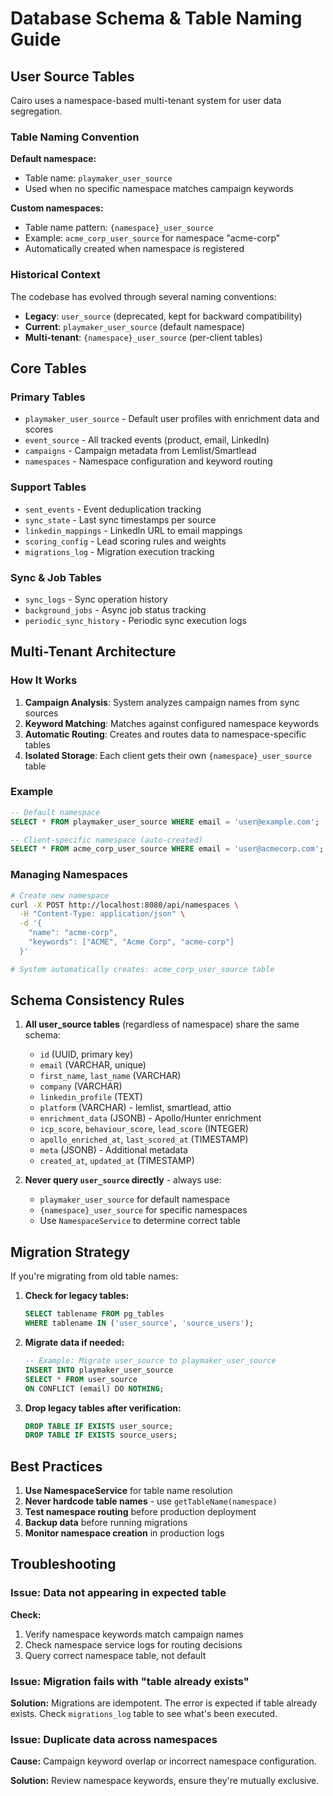 # Database Schema & Table Naming Guide

## User Source Tables

Cairo uses a namespace-based multi-tenant system for user data segregation.

### Table Naming Convention

**Default namespace:**
- Table name: `playmaker_user_source`
- Used when no specific namespace matches campaign keywords

**Custom namespaces:**
- Table name pattern: `{namespace}_user_source`
- Example: `acme_corp_user_source` for namespace "acme-corp"
- Automatically created when namespace is registered

### Historical Context

The codebase has evolved through several naming conventions:
- **Legacy**: `user_source` (deprecated, kept for backward compatibility)
- **Current**: `playmaker_user_source` (default namespace)
- **Multi-tenant**: `{namespace}_user_source` (per-client tables)

## Core Tables

### Primary Tables
- `playmaker_user_source` - Default user profiles with enrichment data and scores
- `event_source` - All tracked events (product, email, LinkedIn)
- `campaigns` - Campaign metadata from Lemlist/Smartlead
- `namespaces` - Namespace configuration and keyword routing

### Support Tables
- `sent_events` - Event deduplication tracking
- `sync_state` - Last sync timestamps per source
- `linkedin_mappings` - LinkedIn URL to email mappings
- `scoring_config` - Lead scoring rules and weights
- `migrations_log` - Migration execution tracking

### Sync & Job Tables
- `sync_logs` - Sync operation history
- `background_jobs` - Async job status tracking
- `periodic_sync_history` - Periodic sync execution logs

## Multi-Tenant Architecture

### How It Works

1. **Campaign Analysis**: System analyzes campaign names from sync sources
2. **Keyword Matching**: Matches against configured namespace keywords
3. **Automatic Routing**: Creates and routes data to namespace-specific tables
4. **Isolated Storage**: Each client gets their own `{namespace}_user_source` table

### Example

```sql
-- Default namespace
SELECT * FROM playmaker_user_source WHERE email = 'user@example.com';

-- Client-specific namespace (auto-created)
SELECT * FROM acme_corp_user_source WHERE email = 'user@acmecorp.com';
```

### Managing Namespaces

```bash
# Create new namespace
curl -X POST http://localhost:8080/api/namespaces \
  -H "Content-Type: application/json" \
  -d '{
    "name": "acme-corp",
    "keywords": ["ACME", "Acme Corp", "acme-corp"]
  }'

# System automatically creates: acme_corp_user_source table
```

## Schema Consistency Rules

1. **All user_source tables** (regardless of namespace) share the same schema:
   - `id` (UUID, primary key)
   - `email` (VARCHAR, unique)
   - `first_name`, `last_name` (VARCHAR)
   - `company` (VARCHAR)
   - `linkedin_profile` (TEXT)
   - `platform` (VARCHAR) - lemlist, smartlead, attio
   - `enrichment_data` (JSONB) - Apollo/Hunter enrichment
   - `icp_score`, `behaviour_score`, `lead_score` (INTEGER)
   - `apollo_enriched_at`, `last_scored_at` (TIMESTAMP)
   - `meta` (JSONB) - Additional metadata
   - `created_at`, `updated_at` (TIMESTAMP)

2. **Never query `user_source` directly** - always use:
   - `playmaker_user_source` for default namespace
   - `{namespace}_user_source` for specific namespaces
   - Use `NamespaceService` to determine correct table

## Migration Strategy

If you're migrating from old table names:

1. **Check for legacy tables:**
   ```sql
   SELECT tablename FROM pg_tables 
   WHERE tablename IN ('user_source', 'source_users');
   ```

2. **Migrate data if needed:**
   ```sql
   -- Example: Migrate user_source to playmaker_user_source
   INSERT INTO playmaker_user_source 
   SELECT * FROM user_source 
   ON CONFLICT (email) DO NOTHING;
   ```

3. **Drop legacy tables after verification:**
   ```sql
   DROP TABLE IF EXISTS user_source;
   DROP TABLE IF EXISTS source_users;
   ```

## Best Practices

1. **Use NamespaceService** for table name resolution
2. **Never hardcode table names** - use `getTableName(namespace)` 
3. **Test namespace routing** before production deployment
4. **Backup data** before running migrations
5. **Monitor namespace creation** in production logs

## Troubleshooting

### Issue: Data not appearing in expected table

**Check:**
1. Verify namespace keywords match campaign names
2. Check namespace service logs for routing decisions
3. Query correct namespace table, not default

### Issue: Migration fails with "table already exists"

**Solution:**
Migrations are idempotent. The error is expected if table already exists.
Check `migrations_log` table to see what's been executed.

### Issue: Duplicate data across namespaces

**Cause:**
Campaign keyword overlap or incorrect namespace configuration.

**Solution:**
Review namespace keywords, ensure they're mutually exclusive.
